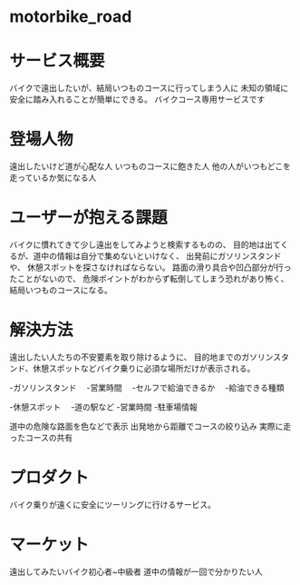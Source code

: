 # motorbike_road

# サービス概要
バイクで遠出したいが、結局いつものコースに行ってしまう人に
未知の領域に安全に踏み入れることが簡単にできる。
バイクコース専用サービスです


# 登場人物
遠出したいけど道が心配な人
いつものコースに飽きた人
他の人がいつもどこを走っているか気になる人


# ユーザーが抱える課題
バイクに慣れてきて少し遠出をしてみようと検索するものの、
目的地は出てくるが、道中の情報は自分で集めないといけなく、
出発前にガソリンスタンドや、
休憩スポットを探さなければならない。
路面の滑り具合や凹凸部分が行ったことがないので、
危険ポイントがわからず転倒してしまう恐れがあり怖く、
結局いつものコースになる。


# 解決方法
遠出したい人たちの不安要素を取り除けるように、
目的地までのガソリンスタンド、休憩スポットなどバイク乗りに必須な場所だけが表示される。

-ガソリンスタンド
　-営業時間
　-セルフで給油できるか
　-給油できる種類
  
-休憩スポット
　-道の駅など
  -営業時間
  -駐車場情報
  
道中の危険な路面を色などで表示
出発地から距離でコースの絞り込み
実際に走ったコースの共有



# プロダクト
バイク乗りが遠くに安全にツーリングに行けるサービス。

# マーケット
遠出してみたいバイク初心者~中級者
道中の情報が一回で分かりたい人